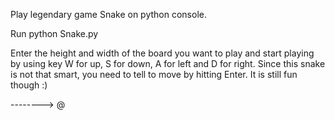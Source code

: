 Play legendary game Snake on python console.

Run python Snake.py 

Enter the height and width of the board you want to play and start playing by using key W for up, S for down, A for left and D for right. 
Since this snake is not that smart, you need to tell to move by hitting Enter. It is still fun though :)


--------> @
